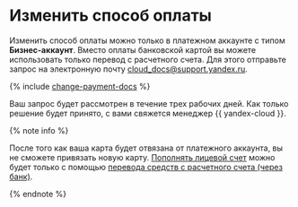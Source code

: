 # Изменить способ оплаты

Изменить способ оплаты можно только в платежном аккаунте с типом **Бизнес-аккаунт**. Вместо оплаты банковской картой вы можете использовать только перевод с расчетного счета. Для этого отправьте запрос на электронную почту [cloud_docs@support.yandex.ru](mailto:cloud_docs@support.yandex.ru).



{% include [change-payment-docs](../_includes/change-payment-docs.md) %}


Ваш запрос будет рассмотрен в течение трех рабочих дней. Как только решение будет принято, с вами свяжется менеджер {{ yandex-cloud }}.

{% note info %}

После того как ваша карта будет отвязана от платежного аккаунта, вы не сможете привязать новую карту. [Пополнять лицевой счет](../operations/pay-the-bill.md) можно будет только с помощью [перевода средств с расчетного счета (через банк)](../payment/payment-methods-business.md).

{% endnote %}
